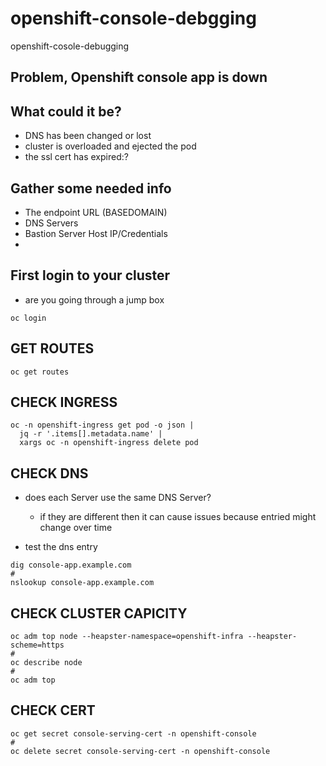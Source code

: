 # openshift-console-debgging
openshift-cosole-debugging

## Problem, Openshift console app is down

## What could it be?
- DNS has been changed or lost
- cluster is overloaded and ejected the pod
- the ssl cert has expired:?

## Gather some needed info
- The endpoint URL (BASEDOMAIN)
- DNS Servers
- Bastion Server Host IP/Credentials
- 

## First login to your cluster
- are you going through a jump box
```
oc login
```

## GET ROUTES
```
oc get routes
```

## CHECK INGRESS
```
oc -n openshift-ingress get pod -o json |
  jq -r '.items[].metadata.name' |
  xargs oc -n openshift-ingress delete pod
```  

## CHECK DNS
- does each Server use the same DNS Server?
  - if they are different then it can cause issues because entried might change over time

- test the dns entry
```
dig console-app.example.com
#
nslookup console-app.example.com
```

## CHECK CLUSTER CAPICITY
```
oc adm top node --heapster-namespace=openshift-infra --heapster-scheme=https
#
oc describe node
#
oc adm top
```


## CHECK CERT
```
oc get secret console-serving-cert -n openshift-console
#
oc delete secret console-serving-cert -n openshift-console
```
